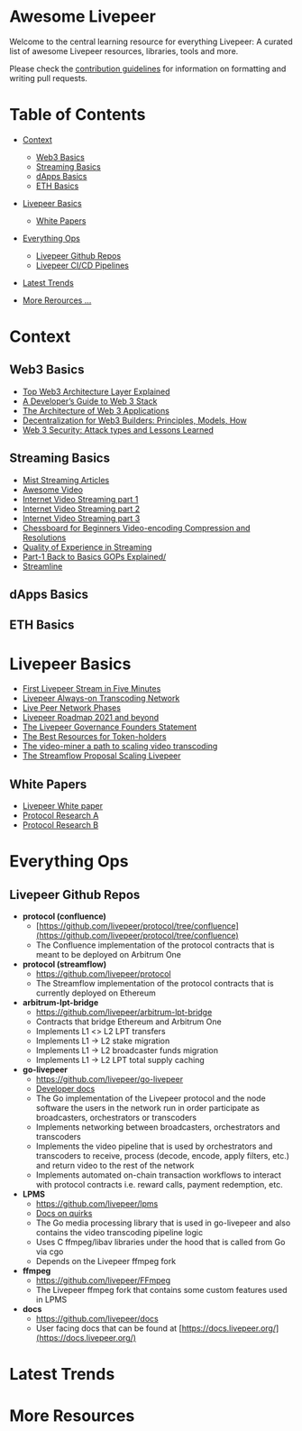 
# Awesome Livepeer
Welcome to the central learning resource for everything Livepeer: A curated list of awesome Livepeer resources, libraries, tools and more.

Please check the [contribution guidelines](https://github.com/seanhanca/eLivepeer/blob/main/Contributing.md) for information on formatting and writing pull requests.

# Table of Contents
- [Context](#context)
  - [Web3 Basics](#web3-basics)
  - [Streaming Basics](#streaming-basics)
  - [dApps Basics](#dapps)
  - [ETH Basics](#eth-basics)

- [Livepeer Basics](#livepeer-basics)
  - [White Papers](#white-papers) 
  
- [Everything Ops](#everything-ops)
  - [Livepeer Github Repos](#livepeer-github-repos) 
  - [Livepeer CI/CD Pipelines](#livepeer-cicd) 
  
- [Latest Trends](#latest-trends) 

- [More Rerources ...](#resources)


# Context

## Web3 Basics
-  [Top Web3 Architecture Layer Explained](https://itnext.io/top-3-web-3-0-architecture-layers-explained-frontend-backend-and-data-e10200f7fc76)
-  [A Developer’s Guide to Web 3 Stack](https://alchemy.com/blog/web3-stack)
-  [The Architecture of Web 3 Applications](https://www.preethikasireddy.com/post/the-architecture-of-a-web-3-0-application)
-  [Decentralization for Web3 Builders: Principles, Models, How](https://future.com/web3-decentralization-models-framework-principles-how-to/)
-  [Web 3 Security: Attack types and Lessons Learned](https://a16z.com/2022/04/23/web3-security-crypto-hack-attack-lessons/)

## Streaming Basics

-  [Mist Streaming Articles](https://news.mistserver.org/news/65/Fantastic+protocols+and+where+to+stream+them)
-  [Awesome Video](https://awesome.video/)
-  [Internet Video Streaming part 1 ](https://medium.com/@eyevinntechnology/internet-video-streaming-abr-part-1-b10964849e19)
-  [Internet Video Streaming part 2](https://medium.com/@eyevinntechnology/internet-video-streaming-abr-part-2-dbce136b0d7c)
-  [Internet Video Streaming part 3 ](https://medium.com/@eyevinntechnology/internet-video-streaming-abr-part-3-45ff4bb3d436)
-  [Chessboard for Beginners Video-encoding Compression and Resolutions](https://medium.com/@eyevinntechnology/chessboard-for-beginners-video-encoding-compression-and-resolutions-bcefe04fa639)
-  [Quality of Experience in Streaming](https://medium.com/@eyevinntechnology/quality-of-experience-in-streaming-5c25355a4111)
-  [Part-1 Back to Basics GOPs  Explained/](https://aws.amazon.com/blogs/media/part-1-back-to-basics-gops-explained/)
-  [Streamline](https://github.com/streamlinevideo/streamline)
## dApps Basics

## ETH Basics

# Livepeer Basics
- [First Livepeer Stream in Five Minutes](https://livepeer.com/blog/first-livepeer-stream-in-five-minutes)
- [Livepeer Always-on Transcoding Network](https://livepeer.com/blog/livepeer-always-on-transcoding-network)
- [Live Peer Network Phases](https://medium.com/livepeer-blog/livepeer-network-phases-b196ab42264b)
- [Livepeer Roadmap 2021 and beyond](https://medium.com/livepeer-blog/the-livepeer-roadmap-2021-and-beyond-5281776e9b3d)
- [The Livepeer Governance Founders Statement](https://medium.com/livepeer-blog/the-livepeer-governance-founders-statement-d4f3a85f787b)
- [The Best Resources for Token-holders](https://medium.com/livepeer-blog/the-best-resources-for-token-holders-2e484c8d9736)
- [The video-miner a path to scaling video transcoding](https://medium.com/livepeer-blog/the-video-miner-a-path-to-scaling-video-transcoding-a3487d232a1)
- [The Streamflow Proposal Scaling Livepeer](https://medium.com/livepeer-blog/the-streamflow-proposal-scaling-livepeer-72179b20bfdd)

## White Papers
-  [Livepeer White paper](https://github.com/livepeer/wiki/blob/master/WHITEPAPER.md)
-  [Protocol Research A](https://forum.livepeer.org/c/governance/17)
-  [Protocol Research B](https://forum.livepeer.org/c/research/15)

# Everything Ops
## Livepeer Github Repos
- **protocol (confluence)**
    - [https://github.com/livepeer/protocol/tree/confluence](https://github.com/livepeer/protocol/tree/confluence)
    - The Confluence implementation of the protocol contracts that is meant to be deployed on Arbitrum One
- **protocol (streamflow)**
    - https://github.com/livepeer/protocol
    - The Streamflow implementation of the protocol contracts that is currently deployed on Ethereum
- **arbitrum-lpt-bridge**
    - https://github.com/livepeer/arbitrum-lpt-bridge
    - Contracts that bridge Ethereum and Arbitrum One
    - Implements L1 <> L2 LPT transfers
    - Implements L1 → L2 stake migration
    - Implements L1 → L2 broadcaster funds migration
    - Implements L1 → L2 LPT total supply caching
- **go-livepeer**
    - https://github.com/livepeer/go-livepeer
    - [Developer docs](https://github.com/livepeer/go-livepeer/tree/master/doc)
    - The Go implementation of the Livepeer protocol and the node software the users in the network run in order participate as broadcasters, orchestrators or transcoders
    - Implements networking between broadcasters, orchestrators and transcoders
    - Implements the video pipeline that is used by orchestrators and transcoders to receive, process (decode, encode, apply filters, etc.) and return video to the rest of the network
    - Implements automated on-chain transaction workflows to interact with protocol contracts i.e. reward calls, payment redemption, etc.
- **LPMS**
    - https://github.com/livepeer/lpms
    - [Docs on quirks](https://github.com/livepeer/lpms/blob/master/doc/quirks.md)
    - The Go media processing library that is used in go-livepeer and also contains the video transcoding pipeline logic
    - Uses C ffmpeg/libav libraries under the hood that is called from Go via cgo
    - Depends on the Livepeer ffmpeg fork
- **ffmpeg**
    - https://github.com/livepeer/FFmpeg
    - The Livepeer ffmpeg fork that contains some custom features used in LPMS
- **docs**
    - https://github.com/livepeer/docs
    - User facing docs that can be found at [https://docs.livepeer.org/](https://docs.livepeer.org/)

# Latest Trends

# More Resources
